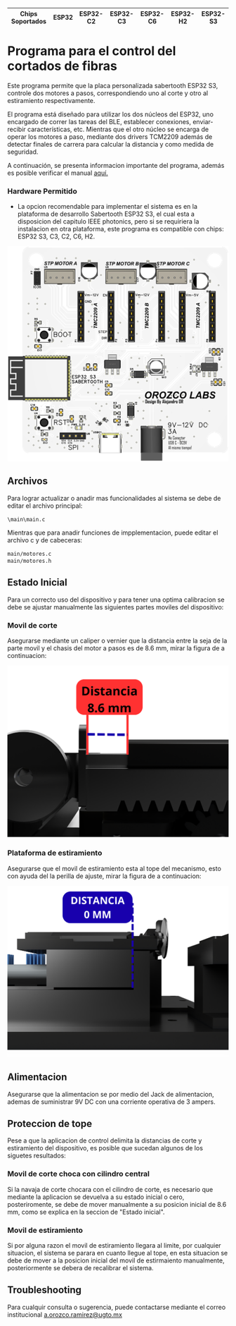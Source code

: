 | Chips Soportados | ESP32 | ESP32-C2 | ESP32-C3 | ESP32-C6 | ESP32-H2 | ESP32-S3 |
| ----------------- | ----- | -------- | -------- | -------- | -------- | -------- |

# Programa para el control del cortados de fibras

Este programa permite que la placa personalizada sabertooth ESP32 S3, controle dos motores a pasos, correspondiendo uno al corte y otro al estiramiento respectivamente.

El programa está diseñado para utilizar los dos núcleos del ESP32, uno encargado de correr las tareas del BLE, establecer conexiones, enviar-recibir características, etc. Mientras que el otro núcleo se encarga de operar los motores a paso, mediante dos drivers TCM2209 además de detectar finales de carrera para calcular la distancia y como medida de seguridad.

A continuación, se presenta informacion importante del programa, además es posible verificar el manual [aquí.](tutorial/Gatt_Server_Service_Table_Example_Walkthrough.md)

### Hardware Permitido

* La opcion recomendable para implementar el sistema es en la plataforma de desarrollo Sabertooth ESP32 S3, el cual esta a disposicion del capitulo IEEE photonics, pero si se requiriera la instalacion en otra plataforma, este programa es compatible con chips: ESP32 S3, C3, C2, C6, H2.

![Plataforma de desarrollo Sabertooth ESP32 S3](misc/PCB.png)

## Archivos

Para lograr actualizar o anadir mas funcionalidades al sistema se debe de editar el archivo principal:

```
\main\main.c
```

Mientras que para anadir funciones de impplementacion, puede editar el archivo c y de cabeceras:
```
main/motores.c
main/motores.h
```
<!-- ### Build and Flash

Run `idf.py -p PORT flash monitor` to build, flash and monitor the project.

(To exit the serial monitor, type ``Ctrl-]``.)

See the [Getting Started Guide](https://idf.espressif.com/) for full steps to configure and use ESP-IDF to build projects. -->
## Estado Inicial

Para un correcto uso del dispositivo y para tener una optima calibracion se debe se ajustar manualmente las siguientes partes moviles del dispositivo:

### Movil de corte

Asegurarse mediante un caliper o vernier que la distancia entre la seja de la parte movil y el chasis del motor a pasos es de 8.6 mm, mirar la figura de a continuacion:

![Posicion inicial del movil de corte](misc/DistanceCut.png)

### Plataforma de estiramiento

Asegurarse que el movil de estiramiento esta al tope del mecanismo, esto con ayuda del la perilla de ajuste, mirar la figura de a continuacion:

![Posicion inicial del movil de estiramiento](misc/DistanceEst.png)

## Alimentacion

Asegurarse que la alimentacion se por medio del Jack de alimentacion, ademas de suministrar 9V DC con una corriente operativa de 3 ampers.

<!-- ## Aplicacion de control

### Seleccion de dispositivo:

### Rutina de corte

### Corte manual -->

## Proteccion de tope

Pese a que la aplicacion de control delimita la distancias de corte y estiramiento del dispositivo, es posible que sucedan algunos de los siguetes resultados:

### Movil de corte choca con cilindro central

Si la navaja de corte chocara con el cilindro de corte, es necesario que mediante la aplicacion se devuelva a su estado inicial o cero, posteriromente, se debe de mover manualmente a su posicion inicial de 8.6 mm, como se explica en la seccion de "Estado inicial".

### Movil de estiramiento

Si por alguna razon el movil de estiramiento llegara al limite, por cualquier situacion, el sistema se parara en cuanto llegue al tope, en esta situacion se debe de mover a la posicion inicial del movil de estirmaiento manualmente, posteriormente se debera de recalibrar el sistema.

## Troubleshooting

Para cualquir consulta o sugerencia, puede contactarse mediante el correo institucional a.orozco.ramirez@ugto.mx

